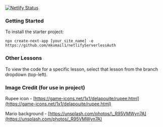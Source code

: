 [![Netlify Status](https://api.netlify.com/api/v1/badges/60e789d4-c411-4b0a-b693-5007f55c8796/deploy-status)](https://app.netlify.com/sites/gallant-golick-448b58/deploys)

### Getting Started

To install the starter project:

```
npx create-next-app [your_site_name] -e https://github.com/mkumail1/netlifyServerlessAuth
```

### Other Lessons

To view the code for a specific lesson, select that lesson from the branch dropdown (top-left).

### Image Credit (for use in project)

Rupee icon - [https://game-icons.net/1x1/delapouite/rupee.html](https://game-icons.net/1x1/delapouite/rupee.html)

Mario background - [https://unsplash.com/photos/\_R95VMWyn7A](https://unsplash.com/photos/_R95VMWyn7A)
